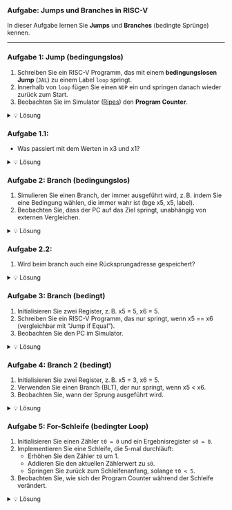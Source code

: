 ### Aufgabe: Jumps und Branches in RISC-V

In dieser Aufgabe lernen Sie **Jumps** und **Branches** (bedingte Sprünge) kennen.

---

### Aufgabe 1: Jump (bedingungslos)

1. Schreiben Sie ein RISC-V Programm, das mit einem **bedingungslosen Jump** (`JAL`) zu einem Label `loop` springt.  
2. Innerhalb von `loop` fügen Sie einen `NOP` ein und springen danach wieder zurück zum Start.  
3. Beobachten Sie im Simulator ([Ripes](https://ripes.me/)) den **Program Counter**.

<details>
<summary>💡 Lösung</summary>

```asm
_start:
    nop
    nop
    nop
    jal x0, loop   # Jump to 'loop'
    addi x5, t1, 10 # wird niemals ausgeführt

loop:
    nop
    nop
    jal x1, _start # Jump back to start
```
- Der PC wird direkt auf das Label gesetzt, unabhängig von Bedingungen.
</details>

### Aufgabe 1.1:
- Was passiert mit dem Werten in x3 und x1?
  
<details>
<summary>💡 Lösung</summary>
Da der Programmcode bei einem jump in einen anderen Bereich des Programms springt, wurde in der Lösung in x3 und x1 die Rücksprungadressen gespeichert, das ergibt in einem loop nicht unbedingt Sinn, dient daher zur demonstration.

Ein normales Vorgehen könnte sein:

In RISC-V ist standardmäßig das Register x1, auch ra (return address) genannt, für die Rücksprungadresse vorgesehen.
- Bei einem jal x1, label wird die Adresse der nächsten Instruktion in x1 gespeichert.
- Anschließend kann man mit jalr x0, x1, 0 oder ähnlichem zur Rücksprungadresse zurückkehren.

```asm
_start:
    # Hauptprogramm
    li t0, 10        # Beispielwert setzen
    jal x1, subroutine  # Springe zu subroutine und speichere Rückadresse in x1
    addi t0, t0, 5   # Fortsetzung nach Rückkehr

end:
    nop              # Programmende

subroutine:
    addi t0, t0, 1   # Beispieloperation in Subroutine
    jalr x0, x1, 0   # Rücksprung zur Adresse in x1 (x0 als Ziel heißt kein neues x-Register)
```
</details>


### Aufgabe 2: Branch (bedingungslos)
1.	Simulieren Sie einen Branch, der immer ausgeführt wird, z. B. indem Sie eine Bedingung wählen, die immer wahr ist (bge x5, x5, label).
2.	Beobachten Sie, dass der PC auf das Ziel springt, unabhängig von externen Vergleichen.

<details>
<summary>💡 Lösung</summary>

```asm
_start:
    li x5, 0
    bge x5, x5, branch_label  # Branch if greater or equal (immer wahr)
    nop

branch_label:
    nop
```

- Der PC springt immer, da x5 >= x5 immer gilt.
</details>

### Aufgabe 2.2:
1. Wird beim branch auch eine Rücksprungadresse gespeichert?

<details>
<summary>💡 Lösung</summary>
- In einer Übersicht über RiscV Instruktionen wie diese [hier](https://msyksphinz-self.github.io/riscv-isadoc/html/rvi.html#jal) können Sie die Lösung der Beschreibung von jal im Vergleich zu beq entnehmen.
</details>

### Aufgabe 3: Branch (bedingt)
1.	Initialisieren Sie zwei Register, z. B. x5 = 5, x6 = 5.
2.	Schreiben Sie ein RISC-V Programm, das nur springt, wenn x5 == x6 (vergleichbar mit “Jump if Equal”).
3.	Beobachten Sie den PC im Simulator.

<details>
<summary>💡 Lösung</summary>

```asm
_start:
    li x5, 5
    li x6, 5
    beq x5, x6, jump_label  # Bedingter Sprung, springt nur wenn x5 == x6
    nop

jump_label:
    nop
```

- Das ist ein bedingter “Jump” realisiert über eine Branch-Instruktion.
- Der Sprung erfolgt nur, wenn die Bedingung erfüllt ist.
</details>

### Aufgabe 4: Branch 2 (bedingt)
1.	Initialisieren Sie zwei Register, z. B. x5 = 3, x6 = 5.
2.	Verwenden Sie einen Branch (BLT), der nur springt, wenn x5 < x6.
3.	Beobachten Sie, wann der Sprung ausgeführt wird.

<details>
<summary>💡 Lösung</summary>

```asm
_start:
    li x5, 3
    li x6, 5
    blt x5, x6, branch_label  # Branch if x5 < x6
    nop

branch_label:
    nop
```

- BLT springt nur, wenn die Bedingung erfüllt ist.
- Hier wird gesprungen, weil 3 < 5.

</details>

### Aufgabe 5: For-Schleife (bedingter Loop)
1. Initialisieren Sie einen Zähler `t0 = 0` und ein Ergebnisregister `s0 = 0`.
2. Implementieren Sie eine Schleife, die 5-mal durchläuft:
   - Erhöhen Sie den Zähler `t0` um 1.
   - Addieren Sie den aktuellen Zählerwert zu `s0`.
   - Springen Sie zurück zum Schleifenanfang, solange `t0 < 5`.
3. Beobachten Sie, wie sich der Program Counter während der Schleife verändert.

<details>
<summary>💡 Lösung</summary>

```asm
_start:
    li t0, 0        # Schleifenzähler auf 0 setzen
    li s0, 0        # Ergebnisregister auf 0 setzen

loop:
    addi t0, t0, 1  # Zähler erhöhen
    add  s0, s0, t0 # Wert zum Ergebnis addieren
    li   t1, 5      # Schleifenobergrenze
    blt  t0, t1, loop  # Springe zurück, solange t0 < 5

end:
    nop             # Ende der Schleife
```

- t0 speichert den Schleifenzähler, s0 das Ergebnis.
- Die Schleife durchläuft 5 Iterationen.
- Der Program Counter springt bei jedem blt zurück, solange die Bedingung erfüllt ist.
- Am Ende enthält s0 die Summe 1+2+3+4+5 = 15.
<details>
